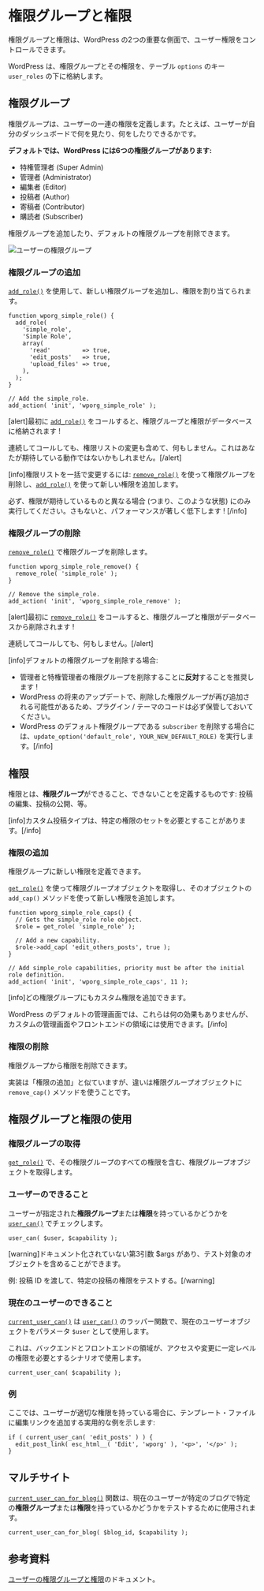<!-- 
# Roles and Capabilities
 -->
# 権限グループと権限

<!-- 
Roles and capabilities are two important aspects of WordPress that allow you to control user privileges.
 -->
権限グループと権限は、WordPress の2つの重要な側面で、ユーザー権限をコントロールできます。

<!-- 
WordPress stores the Roles and their Capabilities in the `options` table under the `user_roles` key.
 -->
WordPress は、権限グループとその権限を、テーブル `options` のキー `user_roles` の下に格納します。

<!-- 
## Roles
 -->
## 権限グループ

<!-- 
A role defines a set of capabilities for a user. For example, what the user may see and do in his dashboard.
 -->
権限グループは、ユーザーの一連の権限を定義します。たとえば、ユーザーが自分のダッシュボードで何を見たり、何をしたりできるかです。

<!-- 
**By default, WordPress have six roles:**
 -->
**デフォルトでは、WordPress には6つの権限グループがあります:**

<!-- 
- Super Admin
- Administrator
- Editor
- Author
- Contributor
- Subscriber
 -->
- 特権管理者 (Super Admin)
- 管理者 (Administrator)
- 編集者 (Editor)
- 投稿者 (Author)
- 寄稿者 (Contributor)
- 購読者 (Subscriber)

<!-- 
More roles can be added and the default roles can be removed.
 -->
権限グループを追加したり、デフォルトの権限グループを削除できます。

<!-- 
![Users roles](https://i3.wp.com/developer.wordpress.org/files/2014/09/wp-roles.png)
 -->
![ユーザーの権限グループ](https://i3.wp.com/developer.wordpress.org/files/2014/09/wp-roles.png)

<!-- 
### Adding Roles
 -->
### 権限グループの追加

<!-- 
Add new roles and assign capabilities to them with [`add_role()`](https://developer.wordpress.org/reference/functions/add_role/).
 -->
[`add_role()`](https://developer.wordpress.org/reference/functions/add_role/) を使用して、新しい権限グループを追加し、権限を割り当てられます。

```
function wporg_simple_role() {
  add_role(
    'simple_role',
    'Simple Role',
    array(
      'read'         => true,
      'edit_posts'   => true,
      'upload_files' => true,
    ),
  );
}

// Add the simple_role.
add_action( 'init', 'wporg_simple_role' );
```

<!-- 
[alert]After the first call to [`add_role()`](https://developer.wordpress.org/reference/functions/add_role/), the Role and it's Capabilities will be stored in the database!
 -->
[alert]最初に [`add_role()`](https://developer.wordpress.org/reference/functions/add_role/) をコールすると、権限グループと権限がデータベースに格納されます !

<!-- 
Sequential calls will do nothing: including altering the capabilities list, which might not be the behavior that you're expecting.[/alert]
 -->
連続してコールしても、権限リストの変更も含めて、何もしません。これはあなたが期待している動作ではないかもしれません。[/alert]

<!-- 
[info]To alter the capabilities list in bulk: remove the role using [`remove_role()`](https://developer.wordpress.org/reference/functions/remove_role/) and add it again using [`add_role()`](https://developer.wordpress.org/reference/functions/add_role/) with the new capabilities.
 -->
[info]権限リストを一括で変更するには: [`remove_role()`](https://developer.wordpress.org/reference/functions/remove_role/) を使って権限グループを削除し、[`add_role()`](https://developer.wordpress.org/reference/functions/add_role/) を使って新しい権限を追加します。

<!-- 
Make sure to do it only if the capabilities differ from what you're expecting (i.e. condition this) or you'll degrade performance considerably![/info]
 -->
必ず、権限が期待しているものと異なる場合 (つまり、このような状態) にのみ実行してください。さもないと、パフォーマンスが著しく低下します ! [/info]

<!-- 
### Removing Roles
 -->
### 権限グループの削除

<!-- 
Remove roles with [`remove_role()`](https://developer.wordpress.org/reference/functions/remove_role/).
 -->
[`remove_role()`](https://developer.wordpress.org/reference/functions/remove_role/) で権限グループを削除します。

```
function wporg_simple_role_remove() {
  remove_role( 'simple_role' );
}

// Remove the simple_role.
add_action( 'init', 'wporg_simple_role_remove' );
```

<!-- 
[alert]After the first call to [`remove_role()`](https://developer.wordpress.org/reference/functions/remove_role/), the Role and it's Capabilities will be removed from the database!
 -->
[alert]最初に [`remove_role()`](https://developer.wordpress.org/reference/functions/remove_role/) をコールすると、権限グループと権限がデータベースから削除されます !

<!-- 
Sequential calls will do nothing.[/alert]
 -->
連続してコールしても、何もしません。[/alert]

<!-- 
[info]If you're removing the default roles:
 -->
[info]デフォルトの権限グループを削除する場合:

<!-- 
- We advise **against** removing the Administrator and Super Admin roles!
- Make sure to keep the code in your plugin/theme as future WordPress updates may add these roles again.
- Run `update_option('default_role', YOUR_NEW_DEFAULT_ROLE)` since you'll be deleting `subscriber` which is WP's default role.[/info]
 -->
- 管理者と特権管理者の権限グループを削除することに**反対**することを推奨します !
- WordPress の将来のアップデートで、削除した権限グループが再び追加される可能性があるため、プラグイン / テーマのコードは必ず保管しておいてください。
- WordPress のデフォルト権限グループである `subscriber` を削除する場合には、`update_option('default_role', YOUR_NEW_DEFAULT_ROLE)` を実行します。[/info]

<!-- 
## Capabilities
 -->
## 権限

<!-- 
Capabilities define what a **role** can and can not do: edit posts, publish posts, etc.
 -->
権限とは、**権限グループ**ができること、できないことを定義するものです: 投稿の編集、投稿の公開、等。

<!-- 
[info]Custom post types can require a certain set of Capabilities.[/info]
 -->
[info]カスタム投稿タイプは、特定の権限のセットを必要とすることがあります。[/info]

<!-- 
### Adding Capabilities
 -->
### 権限の追加

<!-- 
You may define new capabilities for a role.
 -->
権限グループに新しい権限を定義できます。

<!-- 
Use [`get_role()`](https://developer.wordpress.org/reference/functions/get_role/) to get the role object, then use the `add_cap()` method of that object to add a new capability.
 -->
[`get_role()`](https://developer.wordpress.org/reference/functions/get_role/) を使って権限グループオブジェクトを取得し、そのオブジェクトの `add_cap()` メソッドを使って新しい権限を追加します。

```
function wporg_simple_role_caps() {
  // Gets the simple_role role object.
  $role = get_role( 'simple_role' );

  // Add a new capability.
  $role->add_cap( 'edit_others_posts', true );
}

// Add simple_role capabilities, priority must be after the initial role definition.
add_action( 'init', 'wporg_simple_role_caps', 11 );
```

<!-- 
[info]It's possible to add custom capabilities to any role.
 -->
[info]どの権限グループにもカスタム権限を追加できます。

<!-- 
Under the default WordPress admin, they would have no effect, but they can be used for custom admin screen and front-end areas.[/info]
 -->
WordPress のデフォルトの管理画面では、これらは何の効果もありませんが、カスタムの管理画面やフロントエンドの領域には使用できます。[/info]

<!-- 
### Removing Capabilities
 -->
### 権限の削除

<!-- 
You may remove capabilities from a role.
 -->
権限グループから権限を削除できます。

<!-- 
The implementation is similar to Adding Capabilities with the difference being the use of `remove_cap()` method for the role object.
 -->
実装は「権限の追加」と似ていますが、違いは権限グループオブジェクトに `remove_cap()` メソッドを使うことです。

<!-- 
## Using Roles and Capabilities
 -->
## 権限グループと権限の使用

<!-- 
### Get Role
 -->
### 権限グループの取得

<!-- 
Get the role object including all of it's capabilities with [`get_role()`](https://developer.wordpress.org/reference/functions/get_role/).
 -->
[`get_role()`](https://developer.wordpress.org/reference/functions/get_role/) で、その権限グループのすべての権限を含む、権限グループオブジェクトを取得します。

<!-- 
### User Can
 -->
### ユーザーのできること

<!-- 
Check if a user have a specified **role** or **capability** with [`user_can()`](https://developer.wordpress.org/reference/functions/user_can/).
 -->
ユーザーが指定された**権限グループ**または**権限**を持っているかどうかを [`user_can()`](https://developer.wordpress.org/reference/functions/user_can/) でチェックします。

```
user_can( $user, $capability );
```

<!-- 
[warning]There is an undocumented, third argument, $args, that may include the object against which the test should be performed.
 -->
[warning]ドキュメント化されていない第3引数 $args があり、テスト対象のオブジェクトを含めることができます。

<!-- 
E.g. Pass a post ID to test for the capability of that specific post.[/warning]
 -->
例: 投稿 ID を渡して、特定の投稿の権限をテストする。[/warning]

<!-- 
### Current User Can
 -->
### 現在のユーザーのできること

<!-- 
[`current_user_can()`](https://developer.wordpress.org/reference/functions/current_user_can/) is a wrapper function for [`user_can()`](https://developer.wordpress.org/reference/functions/user_can/) using the current user object as the `$user` parameter.
 -->
[`current_user_can()`](https://developer.wordpress.org/reference/functions/current_user_can/) は [`user_can()`](https://developer.wordpress.org/reference/functions/user_can/) のラッパー関数で、現在のユーザーオブジェクトをパラメータ `$user` として使用します。

<!-- 
Use this in scenarios where back-end and front-end areas should require a certain level of privileges to access and/or modify.
 -->
これは、バックエンドとフロントエンドの領域が、アクセスや変更に一定レベルの権限を必要とするシナリオで使用します。

```
current_user_can( $capability );
```

<!-- 
### Example
 -->
### 例

<!-- 
Here's a practical example of adding an Edit link on the in a template file if the user has the proper capability:
 -->
ここでは、ユーザーが適切な権限を持っている場合に、テンプレート・ファイルに編集リンクを追加する実用的な例を示します:

```
if ( current_user_can( 'edit_posts' ) ) {
  edit_post_link( esc_html__( 'Edit', 'wporg' ), '<p>', '</p>' );
}
```

<!-- 
## Multisite
 -->
## マルチサイト

<!-- 
The [`current_user_can_for_blog()`](https://developer.wordpress.org/reference/functions/current_user_can_for_blog/) function is used to test if the current user has a certain **role** or **capability** on a specific blog.
 -->
[`current_user_can_for_blog()`](https://developer.wordpress.org/reference/functions/current_user_can_for_blog/) 関数は、現在のユーザーが特定のブログで特定の**権限グループ**または**権限**を持っているかどうかをテストするために使用されます。

```
current_user_can_for_blog( $blog_id, $capability );
```

<!-- 
## Reference
 -->
## 参考資料

<!-- 
Codex Reference for [User Roles and Capabilities](https://wordpress.org/documentation/article/roles-and-capabilities/).
 -->
[ユーザーの権限グループと権限](https://ja.wordpress.org/support/article/roles-and-capabilities/)のドキュメント。